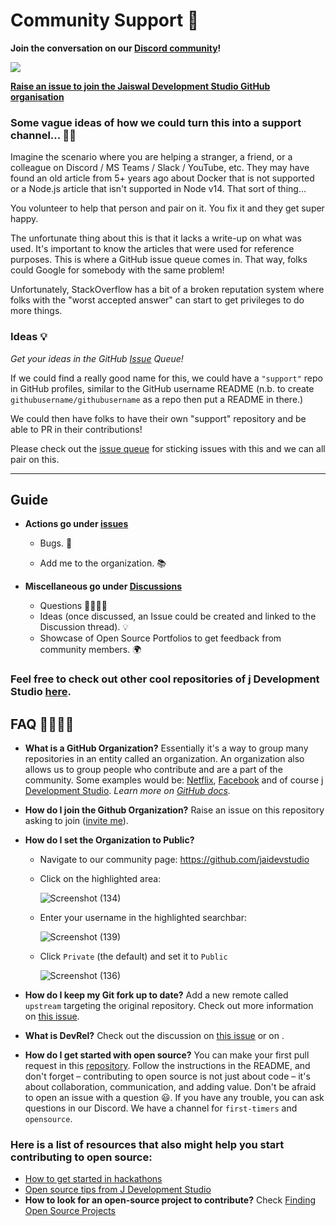 # Community Support 🤝

 **Join the conversation on our [Discord community](https://discord.gg/wXFWgsAuzR)!**

<img src="https://user-images.githubusercontent.com/85981735/130237213-e8a8204e-6ddd-4665-87cc-07f15baa4185.png">

<!-- ALL-CONTRIBUTORS-BADGE:START - Do not remove or modify this section -->

<!-- ALL-CONTRIBUTORS-BADGE:END -->

**[Raise an issue to join the Jaiswal Development Studio GitHub organisation]("https://github.com/jaidevstudio/support/issues/new?assignees=&labels=invite+me+to+the+organisation&template=invitation.yml&title=Please+invite+me+to+the+GitHub+Community+Organization)**

### Some vague ideas of how we could turn this into a support channel... 🤔💭

Imagine the scenario where you are helping a stranger, a friend, or a colleague on Discord / MS Teams / Slack / YouTube, etc. They may have found an old article from 5+ years ago about Docker that is not supported or a Node.js article that isn't supported in Node v14. That sort of thing...

You volunteer to help that person and pair on it. You fix it and they get super happy.

The unfortunate thing about this is that it lacks a write-up on what was used. It's important to know the articles that were used for reference purposes. This is where a GitHub issue queue comes in. That way, folks could Google for somebody with the same problem!

Unfortunately, StackOverflow has a bit of a broken reputation system where folks with the "worst accepted answer" can  start to get privileges to do more things.

### Ideas 💡

*Get your ideas in the GitHub [Issue](https://github.com/Jaidevstudio/support/issues) Queue!*

If we could find a really good name for this, we could have a `"support"` repo in GitHub profiles, similar to the GitHub username README (n.b. to create `githubusername/githubusername` as a repo then put a README in there.)

We could then have folks to have their own "support" repository and be able to PR in their contributions!

Please check out the [issue queue](https://github.com/jaidevstudio/support/issues) for sticking issues with this and we can all pair on this.

---
 ## Guide

   - **Actions go under [issues](https://github.com/jaidevstudio/support/issues)**
   
      - Bugs. 🐛
      
      - Add me to the organization. 📚
      
   - **Miscellaneous go under [Discussions](https://github.com/jaidevstudio/support/discussions)**
   
     - Questions 🤷‍♂️🤷‍♀️
     - Ideas (once discussed, an Issue could be created and linked to the Discussion thread). 💡
	 - Showcase of Open Source Portfolios to get feedback from community members. 🌍
    
  ### Feel free to check out other cool repositories of j Development Studio <a href='https://github.com/jaidevstudio'>here</a>.

## FAQ 🙋‍♀️🙋‍♂️
- **What is a GitHub Organization?** Essentially it's a way to group many repositories in an entity called an organization. An organization also allows us to group people who contribute and are a part of the community. Some examples would be: [Netflix](https://github.com/Netflix), [Facebook](https://github.com/facebook) and of course [j Development Studio](https://github.com/jaidevstudio).
*Learn more on [GitHub docs](https://docs.github.com/en/github/setting-up-and-managing-organizations-and-teams/about-organizations).*

- **How do I join the Github Organization?** Raise an issue on this repository asking to join ([invite me](https://github.com/jaidevstudio/support/issues/new?assignees=&labels=invite+me+to+the+organisation&template=invitation.md&title=Please+invite+me+to+the+GitHub+Community+Organization)).

- **How do I set the Organization to Public?**
	- Navigate to our community page: https://github.com/jaidevstudio
	
	- Click on the highlighted area:
	
		![Screenshot (134)](https://user-images.githubusercontent.com/85981735/132147918-cc16b8b9-b7aa-4717-a0d2-f897e225d04b.png)
	
	- Enter your username in the highlighted searchbar:
	
		![Screenshot (139)](https://user-images.githubusercontent.com/85981735/132148093-1cb93e24-6b72-45d3-ae1c-6998417b39f0.png)
	
	- Click `Private` (the default) and set it to `Public`
	
		![Screenshot (136)](https://user-images.githubusercontent.com/85981735/132148007-08c7b66c-969c-4466-9c37-b0726a564ea4.png)
	
	
- **How do I keep my Git fork up to date?** Add a new remote called `upstream` targeting the original repository. Check out more information on [this issue](https://github.com/jaidevstudio/support/issues/).
- **What is DevRel?** Check out the discussion on [this issue](https://github.com/jaidevstudio/support/issues/) or on .
- **How do I get started with open source?** You can make your first pull request in this [repository](https://github.com/jaidevstudio/support/issues). Follow the instructions in the README, and don't forget – contributing to open source is not just about code – it's about collaboration, communication, and adding value. Don't be afraid to open an issue with a question :smiley:. If you have any trouble, you can ask questions in our Discord. We have a channel for `first-timers` and `opensource`.

### Here is a list of resources that also might help you start contributing to open source:
  - [How to get started in hackathons](https://github.com/jaidevstudio/support/issues/)
  - [Open source tips from J Development Studio](https://github.com/jaidevstudio/support/tree/main/tips)
- **How to look for an open-source project to contribute?** Check [Finding Open Source Projects](./tips/finding-open-source-projects.md)
